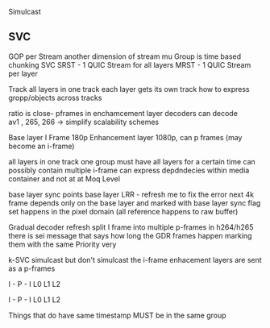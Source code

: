 Simulcast

SVC
-----
GOP per Stream
    another dimension of stream mu
    Group is time based chunking
SVC
 SRST - 1 QUIC Stream for all layers 
 MRST - 1 QUIC Stream per layer

Track 
   all layers in one track
   each layer gets its own track 
        how to express gropp/objects across tracks

ratio is close- pframes in enchamcement layer
decoders can decode     
    av1 , 265, 266 -> simplify scalability schemes  

Base layer 
   I Frame
   180p
Enhancement layer
   1080p, can 
   p frames (may become an i-frame)   

all layers in one track
   one group must have all layers for a certain time
   can possibly contain multiple i-frame
   can express depdndecies within media container and not at at Moq Level


base layer sync points
    base layer 
    LRR - refresh me to fix the error
       next 4k frame depends only on the base layer and marked with base layer sync flag set
       happens in the pixel domain (all reference happens to raw buffer)

Gradual decoder refresh
    split I frame into multiple p-frames 
    in h264/h265 there is  sei message that says how long the GDR frames happen
    marking them with the same Priority
    very 

k-SVC
    simulcast but don't simulcast the i-frame
    enhacement layers are sent as a p-frames

I - P - I
L0  L1  L2   

I - P - I
L0  L1  L2   



Things that do have same timestamp MUST be in the same group

